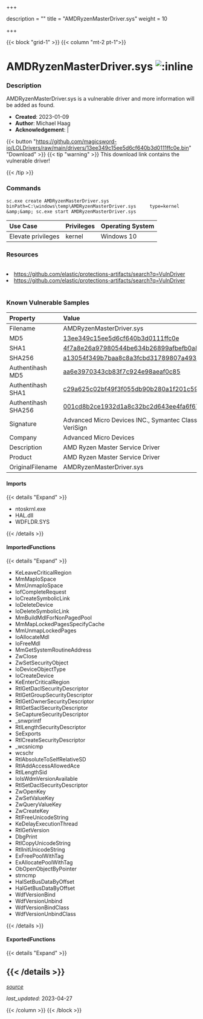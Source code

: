 +++

description = ""
title = "AMDRyzenMasterDriver.sys"
weight = 10

+++


{{< block "grid-1" >}}
{{< column "mt-2 pt-1">}}


# AMDRyzenMasterDriver.sys ![:inline](/images/twitter_verified.png) 


### Description

AMDRyzenMasterDriver.sys is a vulnerable driver and more information will be added as found.

- **Created**: 2023-01-09
- **Author**: Michael Haag
- **Acknowledgement**:  | [](https://twitter.com/)

{{< button "https://github.com/magicsword-io/LOLDrivers/raw/main/drivers/13ee349c15ee5d6cf640b3d0111ffc0e.bin" "Download" >}}
{{< tip "warning" >}}
This download link contains the vulnerable driver!

{{< /tip >}}

### Commands

```
sc.exe create AMDRyzenMasterDriver.sys binPath=C:\windows\temp\AMDRyzenMasterDriver.sys     type=kernel &amp;&amp; sc.exe start AMDRyzenMasterDriver.sys
```

| Use Case | Privileges | Operating System | 
|:---- | ---- | ---- |
| Elevate privileges | kernel | Windows 10 |

### Resources
<br>
<li><a href=" https://github.com/elastic/protections-artifacts/search?q=VulnDriver"> https://github.com/elastic/protections-artifacts/search?q=VulnDriver</a></li>
<li><a href="https://github.com/elastic/protections-artifacts/search?q=VulnDriver">https://github.com/elastic/protections-artifacts/search?q=VulnDriver</a></li>
<br>

### Known Vulnerable Samples

| Property           | Value |
|:-------------------|:------|
| Filename           | AMDRyzenMasterDriver.sys |
| MD5                | [13ee349c15ee5d6cf640b3d0111ffc0e](https://www.virustotal.com/gui/file/13ee349c15ee5d6cf640b3d0111ffc0e) |
| SHA1               | [4f7a8e26a97980544be634b26899afbefb0a833c](https://www.virustotal.com/gui/file/4f7a8e26a97980544be634b26899afbefb0a833c) |
| SHA256             | [a13054f349b7baa8c8a3fcbd31789807a493cc52224bbff5e412eb2bd52a6433](https://www.virustotal.com/gui/file/a13054f349b7baa8c8a3fcbd31789807a493cc52224bbff5e412eb2bd52a6433) |
| Authentihash MD5   | [aa6e3970343cb83f7c924e98aeaf0c85](https://www.virustotal.com/gui/search/authentihash%253Aaa6e3970343cb83f7c924e98aeaf0c85) |
| Authentihash SHA1  | [c29a625c02bf49f3f055db90b280a1f201c59975](https://www.virustotal.com/gui/search/authentihash%253Ac29a625c02bf49f3f055db90b280a1f201c59975) |
| Authentihash SHA256| [001cd8b2ce1932d1a8c32bc2d643ee4fa6f67626d1b6895beea916285450566c](https://www.virustotal.com/gui/search/authentihash%253A001cd8b2ce1932d1a8c32bc2d643ee4fa6f67626d1b6895beea916285450566c) |
| Signature         | Advanced Micro Devices INC., Symantec Class 3 SHA256 Code Signing CA, VeriSign   |
| Company           | Advanced Micro Devices |
| Description       | AMD Ryzen Master Service Driver |
| Product           | AMD Ryzen Master Service Driver |
| OriginalFilename  | AMDRyzenMasterDriver.sys |


#### Imports
{{< details "Expand" >}}
* ntoskrnl.exe
* HAL.dll
* WDFLDR.SYS

{{< /details >}}
#### ImportedFunctions
{{< details "Expand" >}}
* KeLeaveCriticalRegion
* MmMapIoSpace
* MmUnmapIoSpace
* IofCompleteRequest
* IoCreateSymbolicLink
* IoDeleteDevice
* IoDeleteSymbolicLink
* MmBuildMdlForNonPagedPool
* MmMapLockedPagesSpecifyCache
* MmUnmapLockedPages
* IoAllocateMdl
* IoFreeMdl
* MmGetSystemRoutineAddress
* ZwClose
* ZwSetSecurityObject
* IoDeviceObjectType
* IoCreateDevice
* KeEnterCriticalRegion
* RtlGetDaclSecurityDescriptor
* RtlGetGroupSecurityDescriptor
* RtlGetOwnerSecurityDescriptor
* RtlGetSaclSecurityDescriptor
* SeCaptureSecurityDescriptor
* _snwprintf
* RtlLengthSecurityDescriptor
* SeExports
* RtlCreateSecurityDescriptor
* _wcsnicmp
* wcschr
* RtlAbsoluteToSelfRelativeSD
* RtlAddAccessAllowedAce
* RtlLengthSid
* IoIsWdmVersionAvailable
* RtlSetDaclSecurityDescriptor
* ZwOpenKey
* ZwSetValueKey
* ZwQueryValueKey
* ZwCreateKey
* RtlFreeUnicodeString
* KeDelayExecutionThread
* RtlGetVersion
* DbgPrint
* RtlCopyUnicodeString
* RtlInitUnicodeString
* ExFreePoolWithTag
* ExAllocatePoolWithTag
* ObOpenObjectByPointer
* strncmp
* HalSetBusDataByOffset
* HalGetBusDataByOffset
* WdfVersionBind
* WdfVersionUnbind
* WdfVersionBindClass
* WdfVersionUnbindClass

{{< /details >}}
#### ExportedFunctions
{{< details "Expand" >}}

{{< /details >}}
-----



[*source*](https://github.com/magicsword-io/LOLDrivers/tree/main/yaml/amdryzenmasterdriver.yaml)

*last_updated:* 2023-04-27








{{< /column >}}
{{< /block >}}
